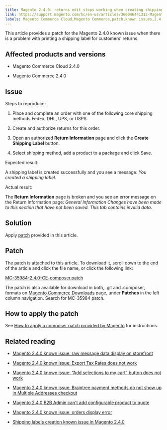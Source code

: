 ```yaml
---
title: Magento 2.4.0: returns edit stops working when creating shipping label 
link: https://support.magento.com/hc/en-us/articles/360046441312-Magento-2-4-0-returns-edit-stops-working-when-creating-shipping-label-
labels: Magento Commerce Cloud,Magento Commerce,patch,known issues,2.4.0,shipping label,return
---
```


This article provides a patch for the Magento 2.4.0 known issue when there is a problem with printing a shipping label for customers’ returns.

## Affected products and versions

* Magento Commerce Cloud 2.4.0

* Magento Commerce 2.4.0

## Issue

Steps to reproduce:

1. Place and complete an order with one of the following core shipping methods FedEx, DHL, UPS, or USPS.

1. Create and authorize returns for this order.

1. Open an authorized **Return Information** page and click the **Create Shipping Label** button.

1. Select shipping method, add a product to a package and click Save.

Expected result:

A shipping label is created successfully and you see a message: *You created a shipping label.*  
  
Actual result:

The **Return Information** page is broken and you see an error message on the Return Information page: *General Information Changes have been made to this section that have not been saved. This tab contains invalid data*.

## Solution

Apply [patch](https://support.magento.com/hc/en-us/article_attachments/360063124151/MC-35984-2.4.0-CE-composer.patch) provided in this article.

## Patch

The patch is attached to this article. To download it, scroll down to the end of the article and click the file name, or click the following link:

[MC-35984-2.4.0-CE-composer.patch](https://support.magento.com/hc/en-us/article_attachments/360063124151/MC-35984-2.4.0-CE-composer.patch)

The patch is also available for download in both, .git and .composer, formats on [Magento Commerce Downloads](https://magento.com/tech-resources/download) page, under **Patches** in the left column navigation. Search for MC-35984 patch.

## How to apply the patch

See [How to apply a composer patch provided by Magento](https://support.magento.com/hc/en-us/articles/360028367731) for instructions.

## Related reading

* [Magento 2.4.0 known issue: raw message data display on storefront](https://support.magento.com/hc/en-us/articles/360045804332)

* [Magento 2.4.0 known issue: Export Tax Rates does not work](https://support.magento.com/hc/en-us/articles/360045850032)

* [Magento 2.4.0 known issue: “Add selections to my cart” button does not work](https://support.magento.com/hc/en-us/articles/360045838312)

* [Magento 2.4.0 known issue: Braintree payment methods do not show up in Multiple Addresses checkout](https://support.magento.com/hc/en-us/articles/360046354992)

* [Magento 2.4.0 B2B Admin can't add configurable product to quote](https://support.magento.com/hc/en-us/articles/360046801971-Magento-2-4-0-known-issue-B2B-Admin-cannot-add-a-configurable-product-to-a-quote)

* [Magento 2.4.0 known issue: orders display error](https://support.magento.com/hc/en-us/articles/360046802271-Magento-2-4-0-known-issue-orders-display-error)

* [Shipping labels creation known issue in Magento 2.4.0](https://support.magento.com/hc/en-us/articles/360046750171-Shipping-labels-creation-known-issue-in-Magento-2-4-0)

